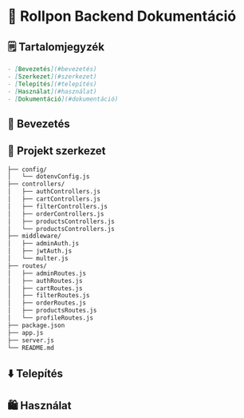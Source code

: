 # 📒 RolIpon Backend Dokumentáció

## 🗒️ Tartalomjegyzék
```markdown
- [Bevezetés](#bevezetés)
- [Szerkezet](#szerkezet)
- [Telepítés](#telepítés)
- [Használat](#használat)
- [Dokumentáció](#dokumentáció)
```
## 🏪 Bevezetés

## 📁 Projekt szerkezet

```markdown
├── config/
│   └── dotenvConfig.js
├── controllers/
│   ├── authControllers.js
│   ├── cartControllers.js
│   ├── filterControllers.js
│   ├── orderControllers.js
│   ├── productsControllers.js
│   └── productsControllers.js
├── middleware/
│   ├── adminAuth.js
│   ├── jwtAuth.js
│   └── multer.js
├── routes/
│   ├── adminRoutes.js
│   ├── authRoutes.js
│   ├── cartRoutes.js
│   ├── filterRoutes.js
│   ├── orderRoutes.js
│   ├── productsRoutes.js
│   └── profileRoutes.js
├── package.json
├── app.js
├── server.js
└── README.md
```

## ⬇️ Telepítés

## 🛍️ Használat
